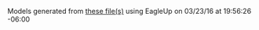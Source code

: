 Models generated from [these file(s)](https://raw.github.com/sparkfun/XBee_Explorer_USB/V_2.1/Hardware/XBee-Explorer.brd) using EagleUp on 03/23/16 at 19:56:26 -06:00
